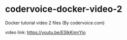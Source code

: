 # codervoice-docker-video-2
Docker tutorial video 2 files (By codervoice.com)

video link: https://youtu.be/ESlkKimrYio